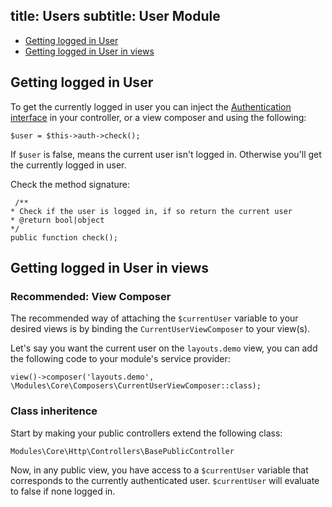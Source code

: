 title: Users
subtitle: User Module
-------

- [Getting logged in User](#getting-logged-in-user)
- [Getting logged in User in views](#getting-logged-in-user-in-views)

## <a class="anchor" name="getting-logged-in-user" href="#getting-logged-in-user"></a> Getting logged in User

To get the currently logged in user you can inject the [Authentication interface](https://github.com/AsgardCms/Core/blob/develop/Contracts/Authentication.php) in your controller, or a view composer and using the following:

``` .language-php
$user = $this->auth->check();
```

If `$user` is false, means the current user isn't logged in. Otherwise you'll get the currently logged in user.

Check the method signature:

``` .language-php
 /**
* Check if the user is logged in, if so return the current user
* @return bool|object
*/
public function check();
```


## <a class="anchor" name="getting-logged-in-user-in-views" href="#getting-logged-in-user-in-views"></a> Getting logged in User in views

### Recommended: View Composer

The recommended way of attaching the `$currentUser` variable to your desired views is by binding the `CurrentUserViewComposer` to your view(s).

Let's say you want the current user on the `layouts.demo` view, you can add the following code to your module's service provider:

``` .language-php
view()->composer('layouts.demo', \Modules\Core\Composers\CurrentUserViewComposer::class);
```

### Class inheritence

Start by making your public controllers extend the following class:

``` .language-php
Modules\Core\Http\Controllers\BasePublicController
```

Now, in any public view, you have access to a `$currentUser` variable that corresponds to the currently authenticated user. `$currentUser` will evaluate to false if none logged in.
